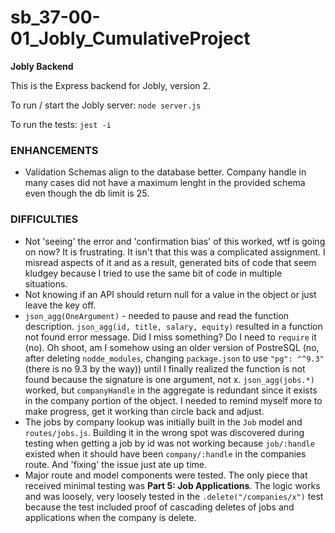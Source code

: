# sb_37-00-01_Jobly_CumulativeProject

**Jobly Backend**

This is the Express backend for Jobly, version 2.

To run / start the Jobly server:
    `node server.js`
    
To run the tests:
    `jest -i`


### ENHANCEMENTS
- Validation Schemas align to the database better. Company handle in many cases did not have a maximum lenght in the provided schema even though the db limit is 25. 


### DIFFICULTIES 
- Not 'seeing' the error and 'confirmation bias' of this worked, wtf is going on now? It is frustrating. It isn't that this was a complicated assignment. I misread aspects of it and as a result, generated bits of code that seem kludgey because I tried to use the same bit of code in multiple situations.
- Not knowing if an API should return null for a value in the object or just leave the key off.
- `json_agg(OneArgument)` - needed to pause and read the function description. `json_agg(id, title, salary, equity)` resulted in a function not found error message. Did I miss something? Do I need to `require` it (no). Oh shoot, am I 
somehow using an older version of PostreSQL (no, after deleting `nodde_modules`, changing `package.json` to use `"pg": "^9.3"` (there is no 9.3 by the way)) until I finally realized the function is not found because the signature is one argument, not x. `json_agg(jobs.*)` worked, but `companyHandle` in the aggregate is redundant since it exists in the company portion of the object. I needed to remind myself more to make progress, get it working than circle back and adjust. 
- The jobs by company lookup was initially built in the `Job` model and `routes/jobs.js`. Building it in the wrong spot was discovered during testing when getting a job by id was not working because `job/:handle` existed when it should have been `company/:handle` in the companies route. And 'fixing' the issue just ate up time. 
- Major route and model components were tested. The only piece that received minimal testing was **Part 5: Job Applications**. The logic works and was loosely, very loosely tested in the `.delete("/companies/x")` test because the test included proof of cascading deletes of jobs and applications when the company is delete.
